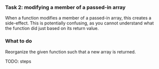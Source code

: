 ### Task 2: modifying a member of a passed-in array

When a function modifies a member of a passed-in array, this creates a side-effect. This is potentially confusing, as you cannot understand what the function did just based on its return value.

### What to do

Reorganize the given function such that a new array is returned.

TODO: steps


